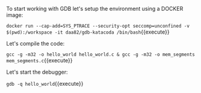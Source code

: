 To start working with GDB let's setup the environment using a DOCKER image:

`docker run --cap-add=SYS_PTRACE --security-opt seccomp=unconfined -v $(pwd):/workspace -it daa82/gdb-katacoda /bin/bash`{{execute}}


Let's compile the code:

`gcc -g -m32 -o hello_world hello_world.c
& gcc -g -m32 -o mem_segments mem_segments.c`{{execute}}


Let's start the debugger:

`gdb -q hello_world`{{execute}}
